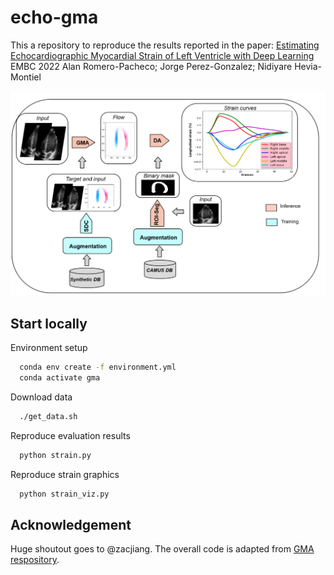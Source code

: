 # echo-gma
This a repository to reproduce the results reported in the paper:
[Estimating Echocardiographic Myocardial Strain of Left Ventricle with Deep Learning](https://ieeexplore.ieee.org/document/9872008)
EMBC 2022
Alan Romero-Pacheco; Jorge Perez-Gonzalez; Nidiyare Hevia-Montiel

![alt text](methodology.png)

## Start locally

Environment setup

```bash
  conda env create -f environment.yml
  conda activate gma
```

Download data
```bash
  ./get_data.sh
```
Reproduce evaluation results
```bash
  python strain.py
```
Reproduce strain graphics
```bash
  python strain_viz.py
```

## Acknowledgement
Huge shoutout goes to @zacjiang. The overall code is adapted from [GMA respository](https://github.com/zacjiang/GMA).
